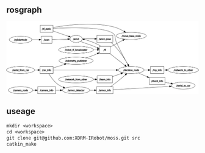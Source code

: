 
## rosgraph

![](docs/rosgraph.png)


## useage
```shell
mkdir <workspace>
cd <workspace>
git clone git@github.com:XDRM-IRobot/moss.git src
catkin_make
```